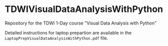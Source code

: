 # TDWIVisualDataAnalysisWithPython
Repository for the TDWI 1-Day course "Visual Data Analysis with Python"

Detailed instructions for laptop prepartion are available in the `LaptopPrepVisualDataAnalysisWithPython.pdf` file.

